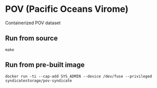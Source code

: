 # POV (Pacific Oceans Virome)
Containerized POV dataset

Run from source
---------------
```
make
```

Run from pre-built image
------------------------
```
docker run -ti --cap-add SYS_ADMIN --device /dev/fuse --privileged syndicatestorage/pov-syndicate
```
